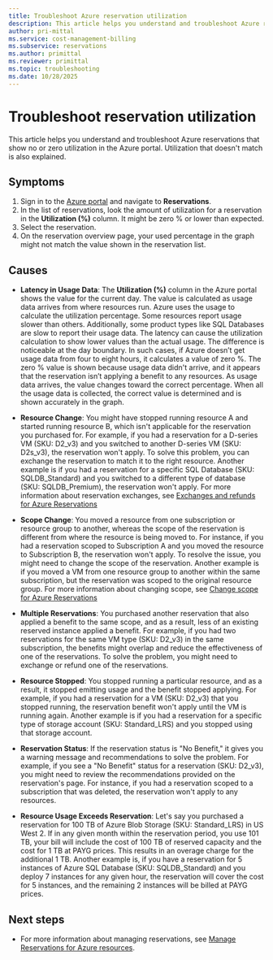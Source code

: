 ```yaml
---
title: Troubleshoot Azure reservation utilization
description: This article helps you understand and troubleshoot Azure reservations that show no or zero utilization in the Azure portal. Utilization that doesn't match is also explained.
author: pri-mittal
ms.service: cost-management-billing
ms.subservice: reservations
ms.author: primittal
ms.reviewer: primittal
ms.topic: troubleshooting
ms.date: 10/28/2025
---
```


# Troubleshoot reservation utilization

This article helps you understand and troubleshoot Azure reservations that show no or zero utilization in the Azure portal. Utilization that doesn't match is also explained.

## Symptoms

1. Sign in to the [Azure portal](https://portal.azure.com) and navigate to **Reservations**.
1. In the list of reservations, look the amount of utilization for a reservation in the **Utilization (%)** column. It might be zero % or lower than expected.
1. Select the reservation.
1. On the reservation overview page, your used percentage in the graph might not match the value shown in the reservation list.

## Causes

- **Latency in Usage Data**: The **Utilization (%)** column in the Azure portal shows the value for the current day. The value is calculated as usage data arrives from where resources run. Azure uses the usage to calculate the utilization percentage. Some resources report usage slower than others. Additionally, some product types like SQL Databases are slow to report their usage data.
The latency can cause the utilization calculation to show lower values than the actual usage. The difference is noticeable at the day boundary. In such cases, if Azure doesn’t get usage data from four to eight hours, it calculates a value of zero %. The zero % value is shown because usage data didn't arrive, and it appears that the reservation isn’t applying a benefit to any resources.
As usage data arrives, the value changes toward the correct percentage. When all the usage data is collected, the correct value is determined and is shown accurately in the graph.

- **Resource Change**: You might have stopped running resource A and started running resource B, which isn't applicable for the reservation you purchased for. For example, if you had a reservation for a D-series VM (SKU: D2_v3) and you switched to another D-series VM (SKU: D2s_v3), the reservation won't apply. To solve this problem, you can exchange the reservation to match it to the right resource. Another example is if you had a reservation for a specific SQL Database (SKU: SQLDB_Standard) and you switched to a different type of database (SKU: SQLDB_Premium), the reservation won't apply. For more information about reservation exchanges, see [Exchanges and refunds for Azure Reservations](exchange-and-refund-azure-reservations.md)

- **Scope Change**: You moved a resource from one subscription or resource group to another, whereas the scope of the reservation is different from where the resource is being moved to. For instance, if you had a reservation scoped to Subscription A and you moved the resource to Subscription B, the reservation won't apply. To resolve the issue, you might need to change the scope of the reservation. Another example is if you moved a VM from one resource group to another within the same subscription, but the reservation was scoped to the original resource group. For more information about changing scope, see [Change scope for Azure Reservations](manage-reserved-vm-instance.md#change-the-reservation-scope)

- **Multiple Reservations**: You purchased another reservation that also applied a benefit to the same scope, and as a result, less of an existing reserved instance applied a benefit. For example, if you had two reservations for the same VM type (SKU: D2_v3) in the same subscription, the benefits might overlap and reduce the effectiveness of one of the reservations. To solve the problem, you might need to exchange or refund one of the reservations.

- **Resource Stopped**: You stopped running a particular resource, and as a result, it stopped emitting usage and the benefit stopped applying. For example, if you had a reservation for a VM (SKU: D2_v3) that you stopped running, the reservation benefit won't apply until the VM is running again. Another example is if you had a reservation for a specific type of storage account (SKU: Standard_LRS) and you stopped using that storage account.

- **Reservation Status**: If the reservation status is "No Benefit," it gives you a warning message and recommendations to solve the problem. For example, if you see a "No Benefit" status for a reservation (SKU: D2_v3), you might need to review the recommendations provided on the reservation's page. For instance, if you had a reservation scoped to a subscription that was deleted, the reservation won't apply to any resources.

- **Resource Usage Exceeds Reservation**: Let's say you purchased a reservation for 100 TB of Azure Blob Storage (SKU: Standard_LRS) in US West 2. If in any given month within the reservation period, you use 101 TB, your bill will include the cost of 100 TB of reserved capacity and the cost for 1 TB at PAYG prices. This results in an overage charge for the additional 1 TB. Another example is, if you have a reservation for 5 instances of Azure SQL Database (SKU: SQLDB_Standard) and you deploy 7 instances for any given hour, the reservation will cover the cost for 5 instances, and the remaining 2 instances will be billed at PAYG prices.

## Next steps

- For more information about managing reservations, see [Manage Reservations for Azure resources](manage-reserved-vm-instance.md).
